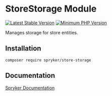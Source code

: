 # StoreStorage Module
[![Latest Stable Version](https://poser.pugx.org/spryker/store-storage/v/stable.svg)](https://packagist.org/packages/spryker/store-storage)
[![Minimum PHP Version](https://img.shields.io/badge/php-%3E%3D%208.3-8892BF.svg)](https://php.net/)

Manages storage for store entities.

## Installation

```
composer require spryker/store-storage
```

## Documentation

[Spryker Documentation](https://docs.spryker.com)
